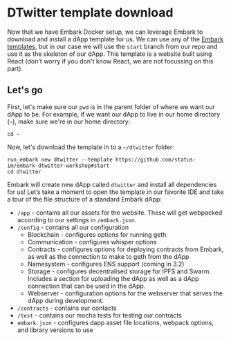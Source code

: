 # DTwitter template download
Now that we have Embark Docker setup, we can leverage Embark to download and install a dApp template for us. We can use any of the [Embark templates](https://embark.status.im/templates/), but in our case we will use the `start` branch from our repo and use it as the skeleton of our dApp. This template is a website built using React (don't worry if you don't know React, we are not focussing on this part). 

## Let's go
First, let's make sure our `pwd` is in the parent folder of where we want our dApp to be. For example, if we want our dApp to live in our home directory (`~`), make sure we're in our home directory:
```
cd ~
```
Now, let's download the template in to a `~/dtwitter` folder:
```
run_embark new dtwitter --template https://github.com/status-im/embark-dtwitter-workshop#start
cd dtwitter
```
Embark will create new dApp called `dtwitter` and install all dependencies for us!
Let’s take a moment to open the template in our favorite IDE and take a tour of the file structure of a standard Embark dApp:
* `/app` - contains all our assets for the website. These will get webpacked according to our settings in `/embark.json`.
* `/config` - contains all our configuration
    * Blockchain - configures options for running geth
    * Communication - configures whisper options
    * Contracts - configures options for deploying contracts from Embark, as well as the connection to make to geth from the dApp
    * Namesystem - configures ENS support (coming in 3.2)
    * Storage - configures decentralised storage for IPFS and Swarm. Includes a section for uploading the dApp as well as a dApp connection that can be used in the dApp.
    * Webserver - configuration options for the webserver that serves the dApp during development.
* `/contracts` - contains our contacts
* `/test` - contains our mocha tests for testing our contracts
* `embark.json` - configures dapp asset file locations, webpack options, and library versions to use